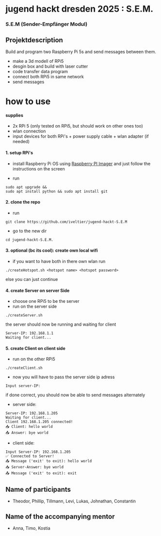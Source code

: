 # jugend hackt dresden 2025 : S.E.M.

### S.E.M (Sender-Empfänger Modul)

## Projektdescription

Build and program two Raspberry Pi 5s and send messages between them.

- make a 3d modell of RPi5
- desgin box and build with laser cutter
- code transfer data program
- connect both RPi5 in same network
- send messages

# how to use

#### supplies

- 2x RPi 5 (only tested on RPi5, but should work on other ones too)
- wlan connection
- input devices for both RPi's + power supply cable + wlan adapter (if needed)

#### 1. setup RPi's

- install Raspberry Pi OS using [Raspberry PI Imager](https://www.raspberrypi.com/software/) and just follow the instructions on the screen

- run

```sudo apt update &&
sudo apt upgrade &&
sudo apt install python && sudo apt install git
```

#### 2. clone the repo

- run

```
git clone https://github.com/iveltier/jugend-hackt-S.E.M
```

- go to the new dir

```
cd jugend-hackt-S.E.M.
```

#### 3. optional (bc its cool): create own local wifi

- if you want to have both in there own wlan
  run

```
./createHotspot.sh <hotspot name> <hotspot password>
```

else you can just continue

#### 4. create Server on server Side

- choose one RPi5 to be the server
- run on the server side

```
./createServer.sh
```

the server should now be running and waiting for client

```
Server-IP: 192.168.1.1
Waiting for client...
```

#### 5. create Client on client side

- run on the other RPi5

```
./createClient.sh
```

- now you will have to pass the server side ip adress

```
Input server-IP:
```

if done correct, you should now be able to send messages alternately

- server side:

```
Server-IP: 192.168.1.205
Waiting for client...
Client 192.168.1.205 connected!
📥 Client: hello world
📤 Answer: bye world
```

- client side:

```
Input Server-IP: 192.168.1.205
✅ Connected to Server!
📤 Message ('exit' to exit): hello world
📥 Server-Answer: bye world
📤 Message ('exit' to exit): exit
```

## Name of participants

- Theodor, Phillip, Tillmann, Levi, Lukas, Johnathan, Constantin

## Name of the accompanying mentor

- Anna, Timo, Kostia
